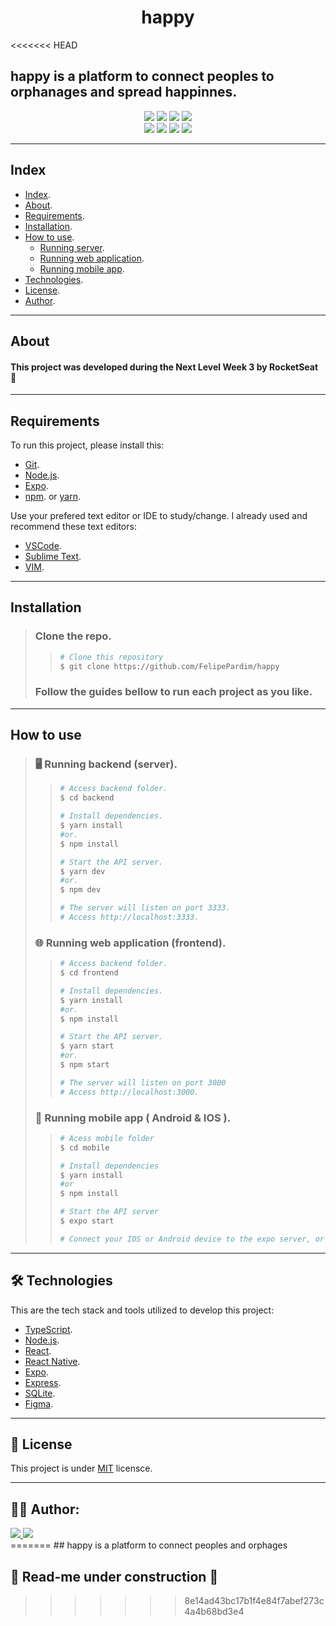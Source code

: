 <h1 align="center">
    happy
</h1>

<<<<<<< HEAD
## happy is a platform to connect peoples to orphanages and spread happinnes.

<p align="center">
	<img src="https://img.shields.io/github/stars/FelipePardim/happy" />
    <img src="https://img.shields.io/github/forks/FelipePardim/happy" />
    <img src="https://img.shields.io/github/issues/FelipePardim/happy" />
    <img src="https://img.shields.io/github/license/FelipePardim/happy" />
    <br>
    <img src="https://img.shields.io/badge/React-blue?logo=react" />
    <img src="https://img.shields.io/badge/Node.JS-grey?logo=node.js" />
    <img src="https://img.shields.io/badge/TypeScript-007ACC?logo=TypeScript" />
    <img src="https://img.shields.io/badge/SQLite-003B57?logo=SQLite" />
</p>

---
 
## Index
- [Index](#index).
- [About](#about).
- [Requirements](#requirements).
- [Installation](#installation).
- [How to use](#how-to-use).
    - [Running server](#running-server).
    - [Running web application](#running-web).
    - [Running mobile app](#running-mobile).
- [Technologies](#technologies).
- [License](#license).
- [Author](#author).
---

## About
#### This project was developed during the Next Level Week 3 by RocketSeat 💜

---

## Requirements

To run this project, please install this:

- [Git](https://git-scm.com).
- [Node.js](https://nodejs.org/en/).
- [Expo](https://expo.io/).
- [npm](https://www.npmjs.com/). or [yarn](https://yarnpkg.com/).

Use your prefered text editor or IDE to study/change.
I already used and recommend these text editors:
- [VSCode](https://code.visualstudio.com/).
- [Sublime Text](https://www.sublimetext.com/).
- [VIM](https://www.vim.org/).

---

## Installation
> ### Clone the repo.
>>   ```bash
>>  # Clone this repository
>>  $ git clone https://github.com/FelipePardim/happy
>>   ```
> ### Follow the guides bellow to run each project as you like.

---

## How to use
><h3 id="running-server">
>   🖥️ Running backend (server).
></h3>
>
>> ```bash
>># Access backend folder.
>> $ cd backend
>>
>># Install dependencies.
>>$ yarn install
>>#or.
>>$ npm install
>>
>># Start the API server.
>>$ yarn dev
>>#or.
>>$ npm dev
>>
>># The server will listen on port 3333.
>># Access http://localhost:3333.
>>```
>
><h3 id="running-web">
>🌐 Running web application (frontend).
></h3>
>
>>```bash
>># Access backend folder.
>>$ cd frontend
>>
>># Install dependencies.
>>$ yarn install
>>#or.
>>$ npm install
>>
>># Start the API server.
>>$ yarn start
>>#or.
>>$ npm start
>>
>># The server will listen on port 3000
>># Access http://localhost:3000.
>>```
>
><h3 id="running-mobile">
>    📱 Running mobile app ( Android & IOS ).
></h3>
>
>>```bash
>># Acess mobile folder
>>$ cd mobile
>>
>># Install dependencies
>>$ yarn install
>>#or
>>$ npm install 
>>
>># Start the API server
>>$ expo start
>>
>> # Connect your IOS or Android device to the expo server, or run in a emulator;
>>```
>
---

<h2 id="technologies">
    🛠 Technologies
</h2>

This are the tech stack and tools utilized to develop this project:

- [TypeScript](https://www.typescriptlang.org/).
- [Node.js](https://nodejs.org/en/).
- [React](https://pt-br.reactjs.org/).
- [React Native](https://reactnative.dev/).
- [Expo](https://expo.io/).
- [Express](https://expressjs.com/).
- [SQLite](https://www.sqlite.org/index.html).
- [Figma](https://www.figma.com/).

---

<h2 id="license">
    📝 License 
</h2>

This project is under [MIT](https://github.com/FelipePardim/happy/LICENSE.md) licensce.

---

<h2 id="author">
    👨‍💻 Author:
</h2>
<div>
    <a href="https://github.com/FelipePardim" margin="10px">
        <img src="https://img.shields.io/badge/GitHub-FelipePardim-6f42c1?logo=github"/>
    </a>
    <a alt="Felipe Pardim" href="https://www.linkedin.com/in/felipe-pardim">
        <img src="https://img.shields.io/badge/LinkedIn-Felipe%20Pardim-blue?logo=linkedin"/>
    </a>
</div>
=======
## happy is a platform to connect peoples and orphages

## :construction: Read-me under construction :construction:
>>>>>>> 8e14ad43bc17b1f4e84f7abef273c4a4b68bd3e4
